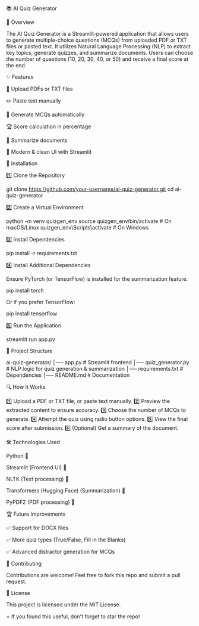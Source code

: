 📚 AI Quiz Generator

📝 Overview

The AI Quiz Generator is a Streamlit-powered application that allows users to generate multiple-choice questions (MCQs) from uploaded PDF or TXT files or pasted text. It utilizes Natural Language Processing (NLP) to extract key topics, generate quizzes, and summarize documents. Users can choose the number of questions (10, 20, 30, 40, or 50) and receive a final score at the end.

✨ Features

📂 Upload PDFs or TXT files

✏️ Paste text manually

🎯 Generate MCQs automatically

🏆 Score calculation in percentage

📄 Summarize documents

📱 Modern & clean UI with Streamlit

🚀 Installation

1️⃣ Clone the Repository

git clone https://github.com/your-username/ai-quiz-generator.git
cd ai-quiz-generator

2️⃣ Create a Virtual Environment

python -m venv quizgen_env
source quizgen_env/bin/activate  # On macOS/Linux
quizgen_env\Scripts\activate    # On Windows

3️⃣ Install Dependencies

pip install -r requirements.txt

4️⃣ Install Additional Dependencies

Ensure PyTorch (or TensorFlow) is installed for the summarization feature.

pip install torch

Or if you prefer TensorFlow:

pip install tensorflow

5️⃣ Run the Application

streamlit run app.py

📂 Project Structure

ai-quiz-generator/
│── app.py               # Streamlit frontend
│── quiz_generator.py    # NLP logic for quiz generation & summarization
│── requirements.txt     # Dependencies
│── README.md            # Documentation

🔍 How It Works

1️⃣ Upload a PDF or TXT file, or paste text manually.
2️⃣ Preview the extracted content to ensure accuracy.
3️⃣ Choose the number of MCQs to generate.
4️⃣ Attempt the quiz using radio button options.
5️⃣ View the final score after submission.
6️⃣ (Optional) Get a summary of the document.

🛠️ Technologies Used

Python 🐍

Streamlit (Frontend UI) 🎨

NLTK (Text processing) 📖

Transformers (Hugging Face) (Summarization) 🤖

PyPDF2 (PDF processing) 📑

🏆 Future Improvements

✅ Support for DOCX files

✅ More quiz types (True/False, Fill in the Blanks)

✅ Advanced distractor generation for MCQs

🎯 Contributing

Contributions are welcome! Feel free to fork this repo and submit a pull request.

📜 License

This project is licensed under the MIT License.

⭐ If you found this useful, don't forget to star the repo!

